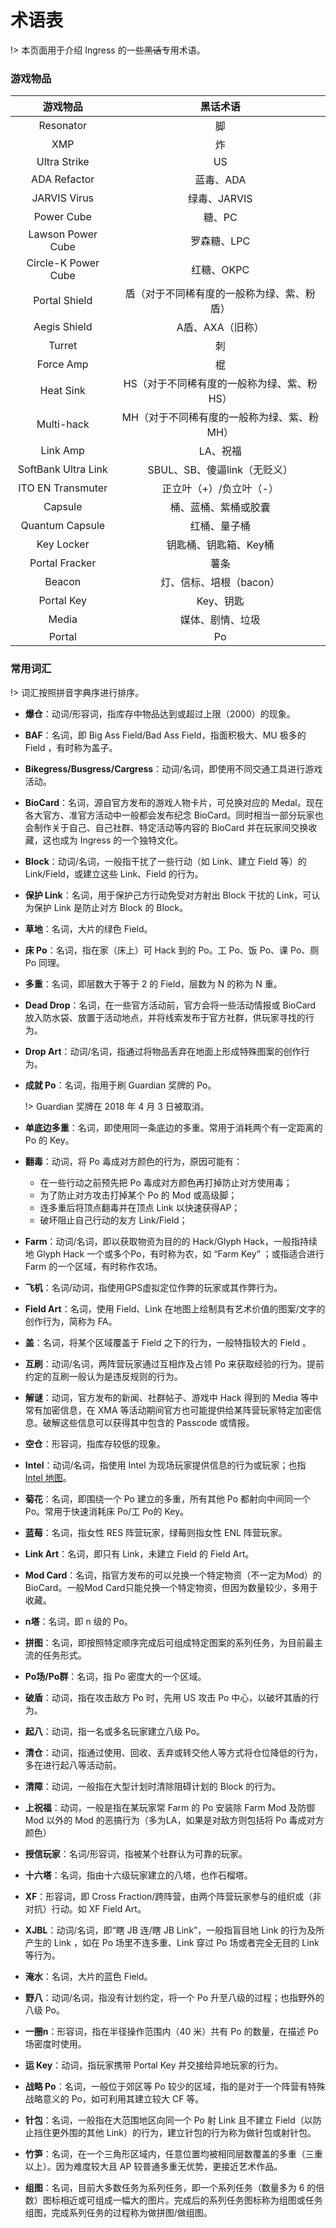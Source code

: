 # 术语表

!> 本页面用于介绍 Ingress 的一些~~黑话~~专用术语。

### 游戏物品

|       游戏物品       |                    黑话术语                     |
|:-------------------:|:---------------------------------------------:|
|      Resonator      |                       脚                      |
|         XMP         |                       炸                      |
|     Ultra Strike    |                       US                      |
|     ADA Refactor    |                    蓝毒、ADA                   |
|     JARVIS Virus    |                  绿毒、JARVIS                  |
|      Power Cube     |                     糖、PC                    |
|  Lawson Power Cube  |                     罗森糖、LPC                |
| Circle-K Power Cube |                      红糖、OKPC                |
|    Portal Shield    |    盾（对于不同稀有度的一般称为绿、紫、粉盾）         |
|     Aegis Shield    |                  A盾、AXA（旧称）               |
|        Turret       |                       刺                      |
|      Force Amp      |                       棍                      |
|      Heat Sink      |    HS（对于不同稀有度的一般称为绿、紫、粉HS）         |
|      Multi-hack     |    MH（对于不同稀有度的一般称为绿、紫、粉MH）         |
|       Link Amp      |                    LA、祝福                    |
| SoftBank Ultra Link |              SBUL、SB、傻逼link（无贬义）        |
|  ITO EN Transmuter  |               正立叶（+）/负立叶（-）            |
|       Capsule       |              桶、蓝桶、紫桶或胶囊                |
|   Quantum Capsule   |                  红桶、量子桶                   |
|      Key Locker     |             钥匙桶、钥匙箱、Key桶                |
|    Portal Fracker   |                      薯条                     |
|        Beacon       |                 灯、信标、培根（bacon）         |
|      Portal Key     |                   Key、钥匙                   |
|      Media          |                    媒体、剧情、垃圾             |
|      Portal         |                    Po                        |

### 常用词汇

!> 词汇按照拼音字典序进行排序。

- **爆仓**：动词/形容词，指库存中物品达到或超过上限（2000）的现象。

- **BAF**：名词，即 Big Ass Field/Bad Ass Field，指面积极大、MU 极多的 Field ，有时称为盖子。

- **Bikegress/Busgress/Cargress**：动词/名词，即使用不同交通工具进行游戏活动。

- **BioCard**：名词，源自官方发布的游戏人物卡片，可兑换对应的 Medal。现在各大官方、准官方活动中一般都会发布纪念 BioCard。同时相当一部分玩家也会制作关于自己、自己社群、特定活动等内容的 BioCard 并在玩家间交换收藏，这也成为 Ingress 的一个独特文化。

- **Block**：动词/名词，一般指干扰了一些行动（如 Link、建立 Field 等）的 Link/Field，或建立这些 Link、Field 的行为。

- **保护 Link**：名词，用于保护己方行动免受对方射出 Block 干扰的 Link，可认为保护 Link 是防止对方 Block 的 Block。

- **草地**：名词，大片的绿色 Field。

-   **床 Po**：名词，指在家（床上）可 Hack 到的 Po。工 Po、饭 Po、课 Po、厕 Po 同理。

-   **多重**：名词，即层数大于等于 2 的 Field，层数为 N 的称为 N 重。

-   **Dead Drop**：名词，在一些官方活动前，官方会将一些活动情报或 BioCard 放入防水袋、放置于活动地点，并将线索发布于官方社群，供玩家寻找的行为。

-   **Drop Art**：动词/名词，指通过将物品丢弃在地面上形成特殊图案的创作行为。

-   **成就 Po**：名词，指用于刷 Guardian 奖牌的 Po。

    !> Guardian 奖牌在 2018 年 4 月 3 日被取消。

-   **单底边多重**：名词，即使用同一条底边的多重。常用于消耗两个有一定距离的 Po 的 Key。

-   **翻毒**：动词，将 Po 毒成对方颜色的行为，原因可能有：

    - 在一些行动之前预先把 Po 毒成对方颜色再打掉防止对方使用毒；
    - 为了防止对方攻击打掉某个 Po 的 Mod 或高级脚；
    - 连多重后将顶点翻毒并在顶点 Link 以快速获得AP；
    - 破坏阻止自己行动的友方 Link/Field；
    
-   **Farm**：动词/名词，即以获取物资为目的的 Hack/Glyph Hack，一般指持续地 Glyph Hack 一个或多个Po，有时称为农，如 “Farm Key” ；或指适合进行 Farm 的一个区域，有时称作农场。

-   **飞机**：名词/动词，指使用GPS虚拟定位作弊的玩家或其作弊行为。

-   **Field Art**：名词，使用 Field、Link 在地图上绘制具有艺术价值的图案/文字的创作行为，简称为 FA。

-   **盖**：名词，将某个区域覆盖于 Field 之下的行为，一般特指较大的 Field 。

-   **互刷**：动词/名词，两阵营玩家通过互相炸及占领 Po 来获取经验的行为。提前约定的互刷一般认为是违反规则的行为。

-   **解谜**：动词，官方发布的新闻、社群帖子、游戏中 Hack 得到的 Media 等中常有加密信息，在 XMA 等活动期间官方也可能提供给某阵营玩家特定加密信息。破解这些信息可以获得其中包含的 Passcode 或情报。

-   **空仓**：形容词，指库存较低的现象。

-   **Intel**：动词/名词，指使用 Intel 为现场玩家提供信息的行为或玩家；也指 [Intel 地图](https://intel.ingress.com)。

-   **菊花**：名词，即围绕一个 Po 建立的多重，所有其他 Po 都射向中间同一个 Po。常用于快速消耗床 Po/工 Po的 Key。

-   **蓝莓**：名词，指女性 RES 阵营玩家，绿莓则指女性 ENL 阵营玩家。

-   **Link Art**：名词，即只有 Link，未建立 Field 的 Field Art。

-   **Mod Card**：名词，指官方发布的可以兑换一个特定物资（不一定为Mod）的 BioCard。一般Mod Card只能兑换一个特定物资，但因为数量较少，多用于收藏。

-   **n塔**：名词，即 n 级的 Po。

-   **拼图**：名词，即按照特定顺序完成后可组成特定图案的系列任务，为目前最主流的任务形式。

-   **Po场/Po群**：名词，指 Po 密度大的一个区域。

-   **破盾**：动词，指在攻击敌方 Po 时，先用 US 攻击 Po 中心，以破坏其盾的行为。

-   **起八**：动词，指一名或多名玩家建立八级 Po。

-   **清仓**：动词，指通过使用、回收、丢弃或转交他人等方式将仓位降低的行为，多在进行起八等活动前。

-   **清障**：动词，一般指在大型计划时清除阻碍计划的 Block 的行为。

-   **上祝福**：动词，一般是指在某玩家常 Farm 的 Po 安装除 Farm Mod 及防御 Mod 以外的 Mod 的恶搞行为（多为LA，如果是对敌方则包括将 Po 毒成对方颜色）

-   **授信玩家**：名词/形容词，指被某个社群认为可靠的玩家。

-   **十六塔**：名词，指由十六级玩家建立的八塔，也作石榴塔。

-   **XF**：形容词，即 Cross Fraction/跨阵营，由两个阵营玩家参与的组织或（非对抗）行动。如 XF Field Art。

-   **XJBL**：动词/名词，即“瞎 JB 连/瞎 JB Link”，一般指盲目地 Link 的行为及所产生的 Link ，如在 Po 场里不连多重、Link 穿过 Po 场或者完全无目的 Link 等行为。

-   **淹水**：名词，大片的蓝色 Field。

-   **野八**：动词/名词，指没有计划约定，将一个 Po 升至八级的过程；也指野外的八级 Po。

-   **一圈n**：形容词，指在半径操作范围内（40 米）共有 Po 的数量，在描述 Po 场密度时使用。

-   **运 Key**：动词，指玩家携带 Portal Key 并交接给异地玩家的行为。

-   **战略 Po**：名词，一般位于郊区等 Po 较少的区域，指的是对于一个阵营有特殊战略意义的 Po，如可利用其建立较大 CF 等。

-   **针包**：名词，一般指在大范围地区向同一个 Po 射 Link 且不建立 Field（以防止挡住更外围的其他 Link）的行为，建立针包的行为称为做针包或射针包。

-   **竹笋**：名词，在一个三角形区域内，任意位置均被相同层数覆盖的多重（三重以上）。因为难度较大且 AP 较普通多重无优势，更接近艺术作品。

-   **组图**：名词，目前大多数任务为系列任务，即一个系列任务（数量多为 6 的倍数）图标相近或可组成一幅大的图片。完成后的系列任务图标称为组图或任务组图，完成系列任务的过程称为做拼图/做组图。

